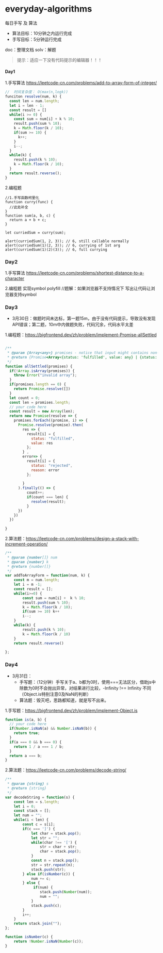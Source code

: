 # everyday-algorithms
每日手写 及 算法 
 
- 算法目标：10分钟之内运行完成
- 手写目标：5分钟运行完成

doc：整理文档
solv：解题

> 提示：适应一下没有代码提示的编辑器！！！


#### Day1

1.手写算法
https://leetcode-cn.com/problems/add-to-array-form-of-integer/


```javascript
//  时间复杂度： O(max(n,logk)) 
funciton resolve(num, k) {
  const len = num.length;
  let i = len - 1;
  const result = []
  while(i >= 0) {
    const sum = num[i] + k % 10;
    result.push(sum % 10);
    k = Math.floor(k / 10);
    if(sum >= 10) {
      k++;
    }
    i--;
  }
  while(k) {
    result.push(k % 10);
    k = Math.floor(k / 10);
  }
  return result.reverse();
}

```

2.编程题
```
//1.手写函数柯里化
function curry(func) {
  //此处补全
}
function sum(a, b, c) {
  return a + b + c;
}

let curriedSum = curry(sum);

alert(curriedSum(1, 2, 3)); // 6, still callable normally
alert(curriedSum(1)(2, 3)); // 6, currying of 1st arg
alert(curriedSum(1)(2)(3)); // 6, full currying

```

### Day2

1.手写算法
https://leetcode-cn.com/problems/shortest-distance-to-a-character

2.编程题
实现symbol polyfill
//题解：如果浏览器不支持情况下 写出让代码让浏览器支持symbol





### Day3

- 3月30日：做题时间未达标，第一题15m，由于没有代码提示，导致没有发现API错误；第二题，10m中内做题失败，代码冗余，代码水平太差


1.编程题：https://bigfrontend.dev/zh/problem/implement-Promise-allSettled

```javascript

/**
 * @param {Array<any>} promises - notice that input might contains non-promises
 * @return {Promise<Array<{status: 'fulfilled', value: any} | {status: 'rejected', reason: any}>>}
 */
function allSettled(promises) {
  if(!Array.isArray(promises)) {
    throw Error("invalid array");
  }
  if(promises.length == 0) {
    return Promise.resolve([])
  }
  let count = 0;
  const len = promises.length;
  // your code here
  const result = new Array(len);
  return new Promise(resolve => {
    promises.forEach((promise, i) => {
      Promise.resolve(promise).then(
        res => {
          result[i] = {
            status: "fulfilled",
            value: res
          };
        } ,
        error=> {
          result[i] = {
            status: "rejected",
            reason: error
          };
         
        }
      ).finally(() => {
          count++;
          if(count === len) {
            resolve(result);
          }
      })
    })
  })
  
}

```

2.算法题：https://leetcode-cn.com/problems/design-a-stack-with-increment-operation/

```javascript
/**
 * @param {number[]} num
 * @param {number} k
 * @return {number[]}
 */
var addToArrayForm = function(num, k) {
    const m = num.length;
    let i = m -1;
    const result = [];
    while(i>=0) {
        const sum = num[i] +  k % 10;
        result.push(sum % 10);
        k = Math.floor(k / 10);
        if(sum >= 10) k++
        i--;
    }
    while(k) {
        result.push(k % 10);
        k = Math.floor(k / 10)
    }
    return result.reverse()
    
};
```

### Day4

- 3月31日：
  - 手写题：（12分钟）手写关于a、b都为0时，使用===无法区分，借助js中除数为0时不会抛出异常，对结果进行比较，-Infinity !== Infinity 不同（Object.is特别注意0及NaN的判断）
  - 算法题：毁灭吧，思路都知道，就是写不出来。

1.手写题：https://bigfrontend.dev/zh/problem/implement-Object.is

```javascript
function is(a, b) {
  // your code here
  if(Number.isNaN(a) && Number.isNaN(b)) {
    return true;
  }
  if(a === 0 && b === 0) {
    return 1 / a === 1 / b;
  }
  return a === b;
}
```

2.算法题：https://leetcode-cn.com/problems/decode-string/

```javascript
/**
 * @param {string} s
 * @return {string}
 */
var decodeString = function(s) {
    const len = s.length;
    let i = 0;
    const stack = [];
    let num = "";
    while(i < len) {
        const c = s[i];
        if(c === ']') {
            let char = stack.pop();
            let str = "";
            while(char !== '[') {
                str = char + str;
                char = stack.pop();
            }
            const n = stack.pop();
            str = str.repeat(n);
            stack.push(str);
        } else if(isNumber(c)) {
            num += c;
        } else {
             if(num) {
                stack.push(Number(num));
                num = "";
            }
            stack.push(c);
        }
        i++;
    }
    return stack.join("");
};

function isNumber(c) {
    return !Number.isNaN(Number(c));
}
```